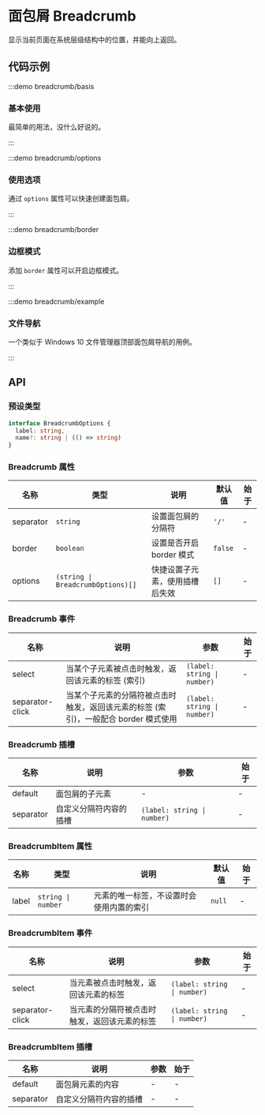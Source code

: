 # 面包屑 Breadcrumb

显示当前页面在系统层级结构中的位置，并能向上返回。

## 代码示例

:::demo breadcrumb/basis

### 基本使用

最简单的用法，没什么好说的。

:::

:::demo breadcrumb/options

### 使用选项

通过 `options` 属性可以快速创建面包屑。

:::

:::demo breadcrumb/border

### 边框模式

添加 `border` 属性可以开启边框模式。

:::

:::demo breadcrumb/example

### 文件导航

一个类似于 Windows 10 文件管理器顶部面包屑导航的用例。

:::

## API

### 预设类型

```ts
interface BreadcrumbOptions {
  label: string,
  name?: string | (() => string)
}
```

### Breadcrumb 属性

| 名称      | 类型                              | 说明                           | 默认值  | 始于 |
| --------- | --------------------------------- | ------------------------------ | ------- | ---- |
| separator | `string`                          | 设置面包屑的分隔符             | `'/'`   | -    |
| border    | `boolean`                         | 设置是否开启 border 模式       | `false` | -    |
| options   | `(string \| BreadcrumbOptions)[]` | 快捷设置子元素，使用插槽后失效 | `[]`    | -    |

### Breadcrumb 事件

| 名称            | 说明                                                                                | 参数                        | 始于 |
| --------------- | ----------------------------------------------------------------------------------- | --------------------------- | ---- |
| select          | 当某个子元素被点击时触发，返回该元素的标签 (索引)                                   | `(label: string \| number)` | -    |
| separator-click | 当某个子元素的分隔符被点击时触发，返回该元素的标签 (索引)，一般配合 border 模式使用 | `(label: string \| number)` | -    |

### Breadcrumb 插槽

| 名称      | 说明                   | 参数                        | 始于 |
| --------- | ---------------------- | --------------------------- | ---- |
| default   | 面包屑的子元素         | -                           | -    |
| separator | 自定义分隔符内容的插槽 | `(label: string \| number)` | -    |

### BreadcrumbItem 属性

| 名称  | 类型               | 说明                                     | 默认值 | 始于 |
| ----- | ------------------ | ---------------------------------------- | ------ | ---- |
| label | `string \| number` | 元素的唯一标签，不设置时会使用内置的索引 | `null` | -    |

### BreadcrumbItem 事件

| 名称            | 说明                                         | 参数                        | 始于 |
| --------------- | -------------------------------------------- | --------------------------- | ---- |
| select          | 当元素被点击时触发，返回该元素的标签         | `(label: string \| number)` | -    |
| separator-click | 当元素的分隔符被点击时触发，返回该元素的标签 | `(label: string \| number)` | -    |

### BreadcrumbItem 插槽

| 名称      | 说明                   | 参数 | 始于 |
| --------- | ---------------------- | ---- | ---- |
| default   | 面包屑元素的内容       | -    | -    |
| separator | 自定义分隔符内容的插槽 | -    | -    |
